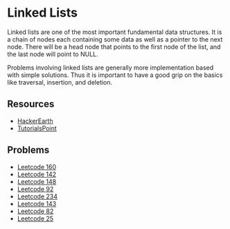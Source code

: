 # Linked Lists

Linked lists are one of the most important fundamental data structures. It is a chain of nodes each containing some data as well as a pointer to the next node. There will be a head node that points to the first node of the list, and the last node will point to NULL.

Problems involving linked lists are generally more implementation based with simple solutions. Thus it is important to have a good grip on the basics like traversal, insertion, and deletion.

## Resources

* [HackerEarth](https://www.hackerearth.com/practice/data-structures/linked-list/singly-linked-list/tutorial/)
* [TutorialsPoint](https://www.tutorialspoint.com/data_structures_algorithms/linked_list_algorithms.htm)

## Problems

* [Leetcode 160](https://leetcode.com/problems/intersection-of-two-linked-lists/)
* [Leetcode 142](https://leetcode.com/problems/linked-list-cycle-ii/)
* [Leetcode 148](https://leetcode.com/problems/sort-list/)
* [Leetcode 92](https://leetcode.com/problems/reverse-linked-list-ii/)
* [Leetcode 234](https://leetcode.com/problems/palindrome-linked-list/)
* [Leetcode 143](https://leetcode.com/problems/reorder-list/)
* [Leetcode 82](https://leetcode.com/problems/remove-duplicates-from-sorted-list-ii/)
* [Leetcode 25](https://leetcode.com/problems/reverse-nodes-in-k-group/)
